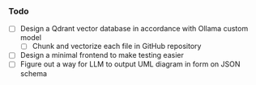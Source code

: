 ### Todo
- [ ] Design a Qdrant vector database in accordance with Ollama custom model
  - [ ] Chunk and vectorize each file in GitHub repository
- [ ] Design a minimal frontend to make testing easier
- [ ] Figure out a way for LLM to output UML diagram in form on JSON schema